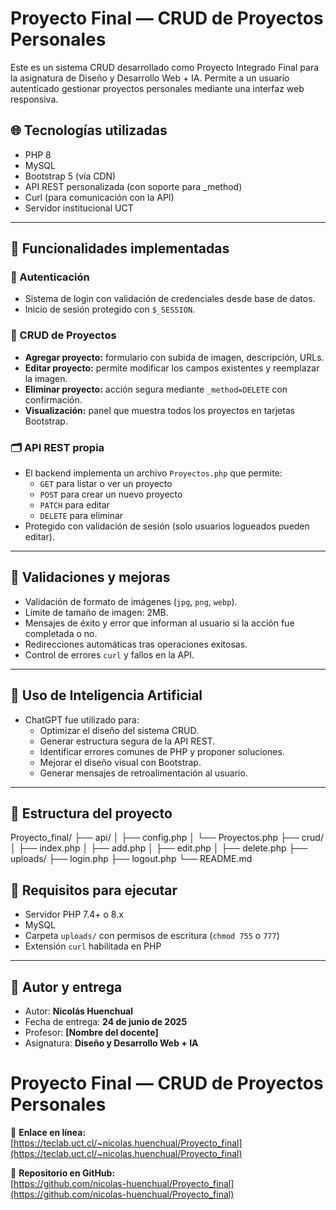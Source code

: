 
# Proyecto Final — CRUD de Proyectos Personales

Este es un sistema CRUD desarrollado como Proyecto Integrado Final para la asignatura de Diseño y Desarrollo Web + IA. Permite a un usuario autenticado gestionar proyectos personales mediante una interfaz web responsiva.

## 🌐 Tecnologías utilizadas

- PHP 8
- MySQL
- Bootstrap 5 (vía CDN)
- API REST personalizada (con soporte para _method)
- Curl (para comunicación con la API)
- Servidor institucional UCT

---

## 🧩 Funcionalidades implementadas

### 🔐 Autenticación
- Sistema de login con validación de credenciales desde base de datos.
- Inicio de sesión protegido con `$_SESSION`.

### 📄 CRUD de Proyectos
- **Agregar proyecto:** formulario con subida de imagen, descripción, URLs.
- **Editar proyecto:** permite modificar los campos existentes y reemplazar la imagen.
- **Eliminar proyecto:** acción segura mediante `_method=DELETE` con confirmación.
- **Visualización:** panel que muestra todos los proyectos en tarjetas Bootstrap.

### 🗂️ API REST propia
- El backend implementa un archivo `Proyectos.php` que permite:
  - `GET` para listar o ver un proyecto
  - `POST` para crear un nuevo proyecto
  - `PATCH` para editar
  - `DELETE` para eliminar
- Protegido con validación de sesión (solo usuarios logueados pueden editar).

---

## 🧪 Validaciones y mejoras

- Validación de formato de imágenes (`jpg`, `png`, `webp`).
- Límite de tamaño de imagen: 2MB.
- Mensajes de éxito y error que informan al usuario si la acción fue completada o no.
- Redirecciones automáticas tras operaciones exitosas.
- Control de errores `curl` y fallos en la API.

---

## 🤖 Uso de Inteligencia Artificial

- ChatGPT fue utilizado para:
  - Optimizar el diseño del sistema CRUD.
  - Generar estructura segura de la API REST.
  - Identificar errores comunes de PHP y proponer soluciones.
  - Mejorar el diseño visual con Bootstrap.
  - Generar mensajes de retroalimentación al usuario.

---

## 📁 Estructura del proyecto

Proyecto_final/
├── api/
│ ├── config.php
│ └── Proyectos.php
├── crud/
│ ├── index.php
│ ├── add.php
│ ├── edit.php
│ ├── delete.php
├── uploads/
├── login.php
├── logout.php
└── README.md

## 📌 Requisitos para ejecutar

- Servidor PHP 7.4+ o 8.x
- MySQL
- Carpeta `uploads/` con permisos de escritura (`chmod 755` o `777`)
- Extensión `curl` habilitada en PHP

---

## 📅 Autor y entrega

- Autor: **Nicolás Huenchual**
- Fecha de entrega: **24 de junio de 2025**
- Profesor: **[Nombre del docente]**
- Asignatura: **Diseño y Desarrollo Web + IA**

# Proyecto Final — CRUD de Proyectos Personales

🔗 **Enlace en línea:**  
[https://teclab.uct.cl/~nicolas.huenchual/Proyecto_final](https://teclab.uct.cl/~nicolas.huenchual/Proyecto_final)

📁 **Repositorio en GitHub:**  
[https://github.com/nicolas-huenchual/Proyecto_final](https://github.com/nicolas-huenchual/Proyecto_final)